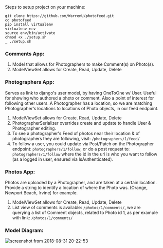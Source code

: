 Steps to setup project on your machine:
```
git clone https://github.com/WarrenU/photofeed.git
cd photofeed
pip install virtualenv
virtualenv env
source env/bin/activate
chmod +x ./setup.sh
_ ./setup.sh
```

### Comments App:
1. Model that allows for Photographers to make Comment(s) on Photo(s).
3. ModelViewSet allows for Create, Read, Update, Delete

### Photographers App:
Serves as link to django's user model, by having OneToOne w/ User. Useful
for showing who authored a photo or comment. Also a point of interest for
following other users. A Photographer has a location, so we are matching 
Photographer's locations to locations of Photo objects, in our feed endpoint.
1. ModelViewSet allows for Create, Read, Update, Delete
2. PhotographerSerializer overrides create and update to handle User &
 Photographer editing.
3. To see a photographer's Feed of photos near their location & of
 photographers they are following, visit: `/photographers/1/feed/`
4. To follow a user, you could update via Post/Patch on the Photographer endpoint: `photographers/1/follow`,
 or do a post request to: `photographers/1/follow` where the id in the url is who
 you want to follow (as a logged in user, ensured via IsAuthenticated).

### Photos App:
Photos are uploaded by a Photographer, and are taken at a certain location.
Provide a string to identify a location of where the Photo was. (Orange, 
Newport Beach, Irvine) for example.
1. ModelViewSet allows for Create, Read, Update, Delete
2. List view of comments is available: `/photos/1/comments/`,
 we are querying a list of Comment objects, related to Photo id 1,
 as per example with link: `/photos/1/comments/`
 
 ### Model Diagram:
 ![screenshot from 2018-08-31 20-22-53](https://user-images.githubusercontent.com/13735104/44941950-43bf3100-ad5c-11e8-82c8-ea75f42da1cc.png)
